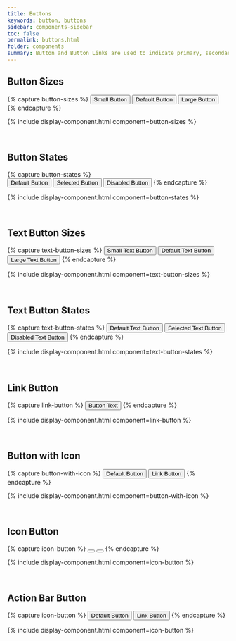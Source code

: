 ```yaml
---
title: Buttons
keywords: button, buttons
sidebar: components-sidebar
toc: false
permalink: buttons.html
folder: components
summary: Button and Button Links are used to indicate primary, secondary and tertiary actions on a page.
---
```


## Button Sizes

{% capture button-sizes %}
<button class="tn-button tn-button--small">
    Small Button
</button>
<button class="tn-button">
    Default Button
</button>
<button class="tn-button tn-button--large">
    Large Button
</button>
{% endcapture %}

{% include display-component.html component=button-sizes %}

<br>

## Button States

{% capture button-states %}  
<button class="tn-button">
    Default Button
</button>
<button class="tn-button" aria-selected="true">
    Selected Button
</button>
<button class="tn-button" aria-disabled="true">
    Disabled Button
</button>
{% endcapture %}

{% include display-component.html component=button-states %}

<br>

## Text Button Sizes

{% capture text-button-sizes %}
<button class="tn-button tn-button--text tn-button--small">
    Small Text Button
</button>
<button class="tn-button tn-button--text">
    Default Text Button
</button>
<button class="tn-button tn-button--text tn-button--large">
    Large Text Button
</button>
{% endcapture %}

{% include display-component.html component=text-button-sizes %}

<br>

## Text Button States

{% capture text-button-states %}
<button class="tn-button tn-button--text">
    Default Text Button
</button>
<button class="tn-button tn-button--text" aria-selected="true">
    Selected Text Button
</button>
<button class="tn-button tn-button--text" aria-disabled="true">
    Disabled Text Button
</button>
{% endcapture %}

{% include display-component.html component=text-button-states %}

<br>

## Link Button

{% capture link-button %}
<button class="tn-button tn-button--link">
    Button Text
</button>
{% endcapture %}

{% include display-component.html component=link-button %}

<br>

## Button with Icon

{% capture button-with-icon %}
<button class="tn-button">
    <span class="tn-icon tn-icon--checkedlg tn-icon--medium" role="presentation"></span>
    Default Button
</button>
<button class="tn-button tn-button--text">
    <span class="tn-icon tn-icon--checkedlg tn-icon--medium" role="presentation"></span>
    Link Button
</button>
{% endcapture %}

{% include display-component.html component=button-with-icon %}

<br>

## Icon Button

{% capture icon-button %}
<button class="tn-button tn-button--icon" aria-label="BUTTON_LABEL">
    <span class="tn-icon tn-icon--checkedlg tn-icon--medium" role="presentation"></span>
</button>
<button class="tn-button tn-button--text tn-button--icon" aria-label="BUTTON_LABEL">
    <span class="tn-icon tn-icon--checkedlg tn-icon--medium" role="presentation"></span>
</button>
{% endcapture %}

{% include display-component.html component=icon-button %}

<br>

## Action Bar Button

{% capture icon-button %}
<button class="tn-button tn-button--action-bar">
    <span class="tn-icon tn-icon--checkedlg tn-icon--medium" role="presentation"></span>
    Default Button
</button>
<button class="tn-button tn-button--text tn-button--action-bar">
    <span class="tn-icon tn-icon--checkedlg tn-icon--medium" role="presentation"></span>
    Link Button
</button>
{% endcapture %}

{% include display-component.html component=icon-button %}

<br>
